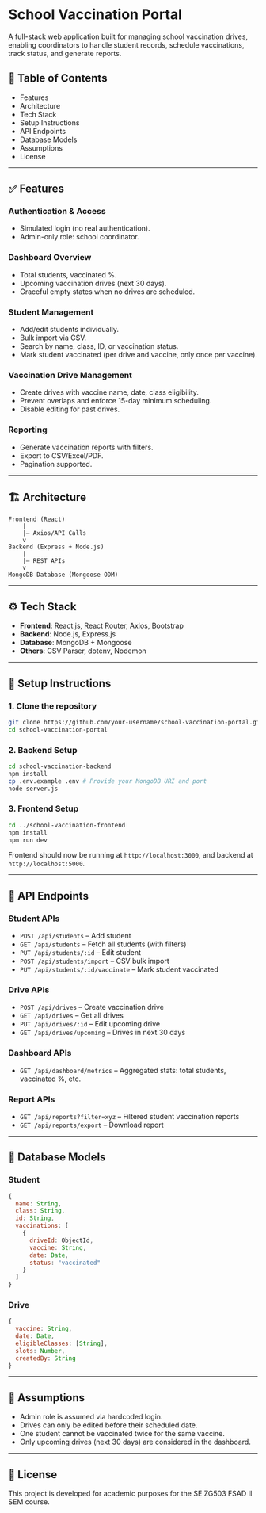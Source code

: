 
# School Vaccination Portal

A full-stack web application built for managing school vaccination drives, enabling coordinators to handle student records, schedule vaccinations, track status, and generate reports.

## 📌 Table of Contents

- Features
- Architecture
- Tech Stack
- Setup Instructions
- API Endpoints
- Database Models
- Assumptions
- License

---

## ✅ Features

### Authentication & Access
- Simulated login (no real authentication).
- Admin-only role: school coordinator.

### Dashboard Overview
- Total students, vaccinated %.
- Upcoming vaccination drives (next 30 days).
- Graceful empty states when no drives are scheduled.

### Student Management
- Add/edit students individually.
- Bulk import via CSV.
- Search by name, class, ID, or vaccination status.
- Mark student vaccinated (per drive and vaccine, only once per vaccine).

### Vaccination Drive Management
- Create drives with vaccine name, date, class eligibility.
- Prevent overlaps and enforce 15-day minimum scheduling.
- Disable editing for past drives.

### Reporting
- Generate vaccination reports with filters.
- Export to CSV/Excel/PDF.
- Pagination supported.

---

## 🏗️ Architecture

```
Frontend (React)
    |
    |— Axios/API Calls
    v
Backend (Express + Node.js)
    |
    |— REST APIs
    v
MongoDB Database (Mongoose ODM)
```

---

## ⚙️ Tech Stack

- **Frontend**: React.js, React Router, Axios, Bootstrap
- **Backend**: Node.js, Express.js
- **Database**: MongoDB + Mongoose
- **Others**: CSV Parser, dotenv, Nodemon

---

## 🚀 Setup Instructions

### 1. Clone the repository

```bash
git clone https://github.com/your-username/school-vaccination-portal.git
cd school-vaccination-portal
```

### 2. Backend Setup

```bash
cd school-vaccination-backend
npm install
cp .env.example .env # Provide your MongoDB URI and port
node server.js
```

### 3. Frontend Setup

```bash
cd ../school-vaccination-frontend
npm install
npm run dev
```

Frontend should now be running at `http://localhost:3000`, and backend at `http://localhost:5000`.

---

## 📡 API Endpoints

### Student APIs

- `POST /api/students` – Add student
- `GET /api/students` – Fetch all students (with filters)
- `PUT /api/students/:id` – Edit student
- `POST /api/students/import` – CSV bulk import
- `PUT /api/students/:id/vaccinate` – Mark student vaccinated

### Drive APIs

- `POST /api/drives` – Create vaccination drive
- `GET /api/drives` – Get all drives
- `PUT /api/drives/:id` – Edit upcoming drive
- `GET /api/drives/upcoming` – Drives in next 30 days

### Dashboard APIs

- `GET /api/dashboard/metrics` – Aggregated stats: total students, vaccinated %, etc.

### Report APIs

- `GET /api/reports?filter=xyz` – Filtered student vaccination reports
- `GET /api/reports/export` – Download report

---

## 🧠 Database Models

### Student

```js
{
  name: String,
  class: String,
  id: String,
  vaccinations: [
    {
      driveId: ObjectId,
      vaccine: String,
      date: Date,
      status: "vaccinated"
    }
  ]
}
```

### Drive

```js
{
  vaccine: String,
  date: Date,
  eligibleClasses: [String],
  slots: Number,
  createdBy: String
}
```

---


## 📓 Assumptions

- Admin role is assumed via hardcoded login.
- Drives can only be edited before their scheduled date.
- One student cannot be vaccinated twice for the same vaccine.
- Only upcoming drives (next 30 days) are considered in the dashboard.

---

## 📜 License

This project is developed for academic purposes for the SE ZG503 FSAD II SEM course.
